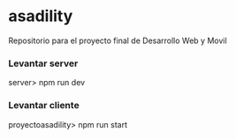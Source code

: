 # asadility
Repositorio para el proyecto final de Desarrollo Web y Movil

### Levantar server
server> npm run dev
### Levantar cliente
proyectoasadility> npm run start